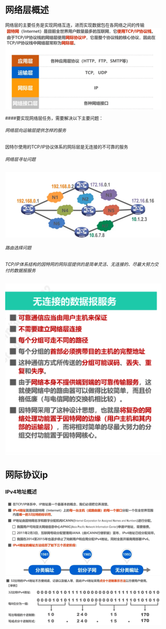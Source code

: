 # 网络层概述
网络层的主要任务是实现网络互连，进而实现数据包在各网络之间的传输      
![img_1.png](img_1.png)   




####要实现网络层任务，需要解决以下主要问题：
###### 网络层向运输层提供怎样的服务
因特尔使用的TCP/IP协议体系的网际层是无连接的不可靠的服务
###### 网络层寻址问题 
![img.png](img.png)

###### 路由选择问题 



###### TCP/IP体系结构的因特网的网际层提供的是简单灵活、无连接的、尽最大努力交付的数据报服务
![img_2.png](img_2.png)  



# 网际协议ip  
### IPv4地址概述  
![img_4.png](img_4.png)   
![img_3.png](img_3.png)    